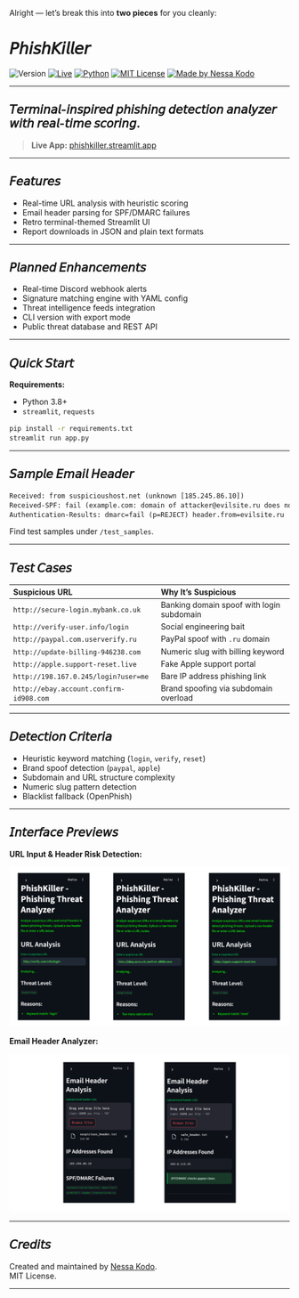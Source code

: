 Alright — let’s break this into **two pieces** for you cleanly:

# 𝘗𝘩𝘪𝘴𝘩𝘒𝘪𝘭𝘭𝘦𝘳

![Version](https://img.shields.io/badge/Version-v1-000000?style=for-the-badge&logo=github&logoColor=white)
[![Live](https://img.shields.io/badge/Live-Streamlit_App-000000?style=for-the-badge&logo=streamlit&logoColor=white)](https://phishkiller.streamlit.app)
[![Python](https://img.shields.io/badge/Python-000000?style=for-the-badge&logo=python&logoColor=white)](https://www.python.org)
[![MIT License](https://img.shields.io/badge/License-MIT-000000?style=for-the-badge)](LICENSE)
[![Made by Nessa Kodo](https://img.shields.io/badge/Made%20by-Nessa%20Kodo-000000?style=for-the-badge)](https://nessakodo.com)

---

## 𝘛𝘦𝘳𝘮𝘪𝘯𝘢𝘭-𝘪𝘯𝘴𝘱𝘪𝘳𝘦𝘥 𝘱𝘩𝘪𝘴𝘩𝘪𝘯𝘨 𝘥𝘦𝘵𝘦𝘤𝘵𝘪𝘰𝘯 𝘢𝘯𝘢𝘭𝘺𝘻𝘦𝘳 𝘸𝘪𝘵𝘩 𝘳𝘦𝘢𝘭-𝘵𝘪𝘮𝘦 𝘴𝘤𝘰𝘳𝘪𝘯𝘨.

> **Live App:** [phishkiller.streamlit.app](https://phishkiller.streamlit.app)

---

## 𝘍𝘦𝘢𝘵𝘶𝘳𝘦𝘴

- Real-time URL analysis with heuristic scoring
- Email header parsing for SPF/DMARC failures
- Retro terminal-themed Streamlit UI
- Report downloads in JSON and plain text formats

---

## 𝘗𝘭𝘢𝘯𝘯𝘦𝘥 𝘌𝘯𝘩𝘢𝘯𝘤𝘦𝘮𝘦𝘯𝘵𝘴

- Real-time Discord webhook alerts
- Signature matching engine with YAML config
- Threat intelligence feeds integration
- CLI version with export mode
- Public threat database and REST API

---

## 𝘘𝘶𝘪𝘤𝘬 𝘚𝘵𝘢𝘳𝘵

**Requirements:**
- Python 3.8+
- `streamlit`, `requests`

```bash
pip install -r requirements.txt
streamlit run app.py
```

---

## 𝘚𝘢𝘮𝘱𝘭𝘦 𝘌𝘮𝘢𝘪𝘭 𝘏𝘦𝘢𝘥𝘦𝘳

```txt
Received: from suspicioushost.net (unknown [185.245.86.10])
Received-SPF: fail (example.com: domain of attacker@evilsite.ru does not designate 185.245.86.10 as permitted sender)
Authentication-Results: dmarc=fail (p=REJECT) header.from=evilsite.ru
```

Find test samples under `/test_samples`.

---

## 𝘛𝘦𝘴𝘵 𝘊𝘢𝘴𝘦𝘴

| Suspicious URL                             | Why It’s Suspicious                              |
|:-------------------------------------------|:-------------------------------------------------|
| `http://secure-login.mybank.co.uk`         | Banking domain spoof with login subdomain        |
| `http://verify-user.info/login`            | Social engineering bait                         |
| `http://paypal.com.userverify.ru`          | PayPal spoof with `.ru` domain                   |
| `http://update-billing-946238.com`         | Numeric slug with billing keyword               |
| `http://apple.support-reset.live`          | Fake Apple support portal                       |
| `http://198.167.0.245/login?user=me`       | Bare IP address phishing link                   |
| `http://ebay.account.confirm-id908.com`    | Brand spoofing via subdomain overload           |

---

## 𝘋𝘦𝘵𝘦𝘤𝘵𝘪𝘰𝘯 𝘊𝘳𝘪𝘵𝘦𝘳𝘪𝘢

- Heuristic keyword matching (`login`, `verify`, `reset`)
- Brand spoof detection (`paypal`, `apple`)
- Subdomain and URL structure complexity
- Numeric slug pattern detection
- Blacklist fallback (OpenPhish)

---

## 𝘐𝘯𝘵𝘦𝘳𝘧𝘢𝘤𝘦 𝘗𝘳𝘦𝘷𝘪𝘦𝘸𝘴

**URL Input & Header Risk Detection:**

![URL Analysis Results](/assets/screenshots/url.png)

**Email Header Analyzer:**

![SPF Failure Analysis](/assets/screenshots/email.png)

---

## 𝘊𝘳𝘦𝘥𝘪𝘵𝘴

Created and maintained by [Nessa Kodo](https://nessakodo.com).  
MIT License.

---
